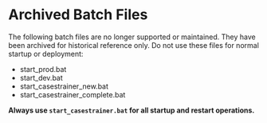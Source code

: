 # Archived Batch Files

The following batch files are no longer supported or maintained. They have been archived for historical reference only. Do not use these files for normal startup or deployment:

- start_prod.bat
- start_dev.bat
- start_casestrainer_new.bat
- start_casestrainer_complete.bat

**Always use `start_casestrainer.bat` for all startup and restart operations.**
